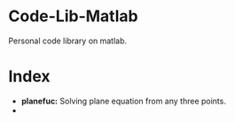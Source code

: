 # Code-Lib-Matlab
Personal code library on matlab.

# Index

 - **planefuc:** Solving plane equation from any three points.
 - 
